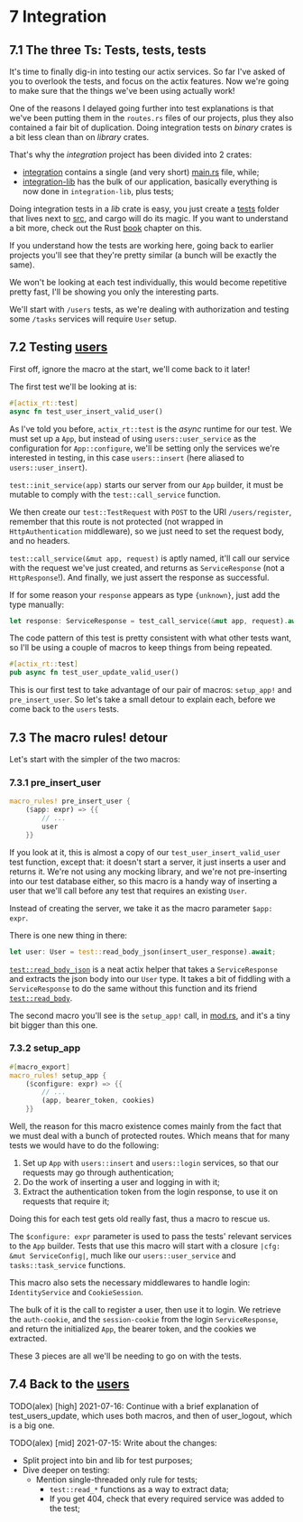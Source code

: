 # 7 Integration

## 7.1 The three Ts: Tests, tests, tests

It's time to finally dig-in into testing our actix services. So far I've asked of you to overlook
the tests, and focus on the actix features. Now we're going to make sure that the things we've been
using actually work!

One of the reasons I delayed going further into test explanations is that we've been putting them
in the `routes.rs` files of our projects, plus they also contained a fair bit of duplication.
Doing integration tests on _binary_ crates is a bit less clean than on _library_ crates.

That's why the _integration_ project has been divided into 2 crates:

- [integration](Cargo.toml) contains a single (and very short) [main.rs](src/main.rs) file, while;
- [integration-lib](integration-lib/Cargo.toml) has the bulk of our application, basically
  everything is now done in `integration-lib`, plus tests;

Doing integration tests in a _lib_ crate is easy, you just create a [tests](integration-lib/tests/)
folder that lives next to [src](integration-lib/src/), and cargo will do its magic. If you want to
understand a bit more, check out the
Rust [book](https://doc.rust-lang.org/book/ch11-03-test-organization.html) chapter on this.

If you understand how the tests are working here, going back to earlier projects you'll see that
they're pretty similar (a bunch will be exactly the same).

We won't be looking at each test individually, this would become repetitive pretty fast, I'll
be showing you only the interesting parts.

We'll start with `/users` tests, as we're dealing with authorization and testing some `/tasks`
services will require `User` setup.

## 7.2 Testing [users](integration-lib/tests/test_user_routes.rs)

First off, ignore the macro at the start, we'll come back to it later!

The first test we'll be looking at is:

```rust
#[actix_rt::test]
async fn test_user_insert_valid_user()
```

As I've told you before, `actix_rt::test` is the _async_ runtime for our test. We must set up a
`App`, but instead of using `users::user_service` as the configuration for `App::configure`, we'll
be setting only the services we're interested in testing, in this case `users::insert` (here aliased
to `users::user_insert`).

`test::init_service(app)` starts our server from our `App` builder, it must be mutable to comply
with the `test::call_service` function.

We then create our `test::TestRequest` with `POST` to the URI `/users/register`, remember that this
route is not protected (not wrapped in `HttpAuthentication` middleware), so we just need to set the
request body, and no headers.

`test::call_service(&mut app, request)` is aptly named, it'll call our service with the request
we've just created, and returns as `ServiceResponse` (not a `HttpResponse`!). And finally, we just
assert the response as successful.

If for some reason your `response` appears as type `{unknown}`, just add the type manually:

```rust
let response: ServiceResponse = test_call_service(&mut app, request).await;
```

The code pattern of this test is pretty consistent with what other tests want, so I'll be using a
couple of macros to keep things from being repeated.

```rust
#[actix_rt::test]
pub async fn test_user_update_valid_user()
```

This is our first test to take advantage of our pair of macros: `setup_app!` and `pre_insert_user`.
So let's take a small detour to explain each, before we come back to the `users` tests.

## 7.3 The macro rules! detour

Let's start with the simpler of the two macros:

### 7.3.1 pre_insert_user

```rust
macro_rules! pre_insert_user {
    ($app: expr) => {{
        // ...
        user
    }}
```

If you look at it, this is almost a copy of our `test_user_insert_valid_user` test function, except
that: it doesn't start a server, it just inserts a user and returns it. We're not using any mocking
library, and we're not pre-inserting into our test database either, so this macro is a handy way of
inserting a user that we'll call before any test that requires an existing `User`.

Instead of creating the server, we take it as the macro parameter `$app: expr`.

There is one new thing in there:

```rust
let user: User = test::read_body_json(insert_user_response).await;
```

[`test::read_body_json`](https://docs.rs/actix-web/4.0.0-beta.8/actix_web/test/fn.read_body_json.html)
is a neat actix helper that takes a `ServiceResponse` and extracts the json body into our `User`
type. It takes a bit of fiddling with a `ServiceResponse` to do the same without this function and
its friend
[`test::read_body`](https://docs.rs/actix-web/4.0.0-beta.8/actix_web/test/fn.read_body.html).

The second macro you'll see is the `setup_app!` call, in
[mod.rs](integration-lib/tests/common/mod.rs), and it's a tiny bit bigger than this one.

### 7.3.2 setup_app

```rust
#[macro_export]
macro_rules! setup_app {
    ($configure: expr) => {{
        // ...
        (app, bearer_token, cookies)
    }}
```

Well, the reason for this macro existence comes mainly from the fact that we must deal with a bunch
of protected routes. Which means that for many tests we would have to do the following:

1. Set up `App` with `users::insert` and `users::login` services, so that our requests may go
   through authentication;
2. Do the work of inserting a user and logging in with it;
3. Extract the authentication token from the login response, to use it on requests that require it;

Doing this for each test gets old really fast, thus a macro to rescue us.

The `$configure: expr` parameter is used to pass the tests' relevant services to the `App` builder.
Tests that use this macro will start with a closure `|cfg: &mut ServiceConfig|`, much like our
`users::user_service` and `tasks::task_service` functions.

This macro also sets the necessary middlewares to handle login: `IdentityService` and
`CookieSession`.

The bulk of it is the call to register a user, then use it to login. We retrieve the `auth-cookie`,
and the `session-cookie` from the login `ServiceResponse`, and return the initialized `App`, the
bearer token, and the cookies we extracted.

These 3 pieces are all we'll be needing to go on with the tests.

## 7.4 Back to the [users](integration-lib/tests/test_user_routes.rs)

TODO(alex) [high] 2021-07-16: Continue with a brief explanation of test_users_update, which uses
both macros, and then of user_logout, which is a big one.

TODO(alex) [mid] 2021-07-15: Write about the changes:

- Split project into bin and lib for test purposes;
- Dive deeper on testing:
  - Mention single-threaded only rule for tests;
    - `test::read_*` functions as a way to extract data;
    - If you get 404, check that every required service was added to the test;
